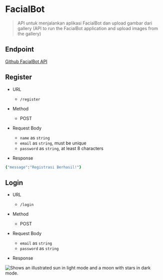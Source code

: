 # FacialBot
> API untuk menjalankan aplikasi FacialBot dan upload gambar dari gallery (API to run the FacialBot application and upload images from the gallery)

## Endpoint
[Github FacialBot API](https://github.com/Capstone-C23-PC612-FacialBot/FacialBot-CC-API.git)

## Register
- URL
  + `/register`

- Method
  + POST

- Request Body
  + `name` as `string`
  + `email` as `string`, must be unique
  + `password` as `string`, at least 8 characters
 
 - Response
 
 ```ruby
 {"message":"Registrasi Berhasil!"}
 ```

## Login
- URL
  + `/login`

- Method
  + POST

- Request Body
  + `email` as `string`
  + `password` as `string`
 
- Response
<picture>
  <source media="(prefers-color-scheme: dark)" srcset="https://user-images.githubusercontent.com/25423296/163456776-7f95b81a-f1ed-45f7-b7ab-8fa810d529fa.png">
  <source media="(prefers-color-scheme: light)" srcset="https://user-images.githubusercontent.com/25423296/163456779-a8556205-d0a5-45e2-ac17-42d089e3c3f8.png">
  <img alt="Shows an illustrated sun in light mode and a moon with stars in dark mode." src="https://user-images.githubusercontent.com/25423296/163456779-a8556205-d0a5-45e2-ac17-42d089e3c3f8.png">
</picture>
